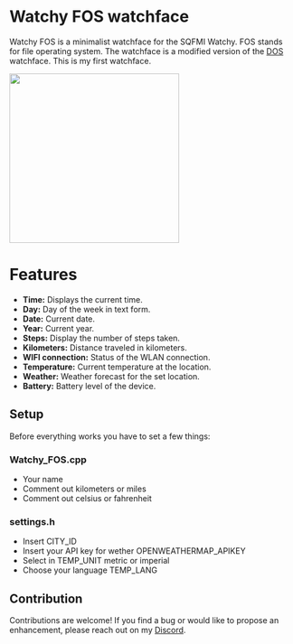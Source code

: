 # Watchy FOS watchface
Watchy FOS is a minimalist watchface for the SQFMI Watchy. FOS stands for file operating system. The watchface is a modified version of the [DOS](https://github.com/sqfmi/Watchy/tree/master/examples/WatchFaces/DOS) watchface.
This is my first watchface.

<img src="https://github.com/tschutschagames/watchy_fos/blob/main/Watchy_FOS.jpg" width="300" />

# Features
* **Time:** Displays the current time.
* **Day:** Day of the week in text form.
* **Date:** Current date.
* **Year:** Current year.
* **Steps:** Display the number of steps taken.
* **Kilometers:** Distance traveled in kilometers.
* **WIFI connection:** Status of the WLAN connection.
* **Temperature:** Current temperature at the location.
* **Weather:** Weather forecast for the set location.
* **Battery:** Battery level of the device.

## Setup
Before everything works you have to set a few things:
### Watchy_FOS.cpp
* Your name
* Comment out kilometers or miles
* Comment out celsius or fahrenheit

### settings.h
* Insert CITY_ID
* Insert your API key for wether OPENWEATHERMAP_APIKEY
* Select in TEMP_UNIT metric or imperial
* Choose your language TEMP_LANG


## Contribution
Contributions are welcome! If you find a bug or would like to propose an enhancement, please reach out on my [Discord](https://discord.com/invite/bpBw3dzrzD).  
